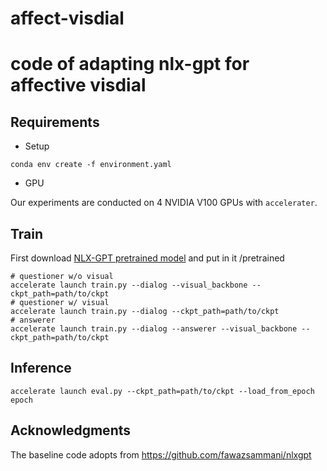 # affect-visdial

# code of adapting nlx-gpt for affective visdial

## Requirements

+ Setup

```
conda env create -f environment.yaml
```

+ GPU

Our experiments are conducted on 4 NVIDIA V100 GPUs with `accelerater`.

## Train

First download [NLX-GPT pretrained model](https://drive.google.com/drive/folders/1Bfc__0HRzYPyvRe0Ur_oSbhO8dSavT4e?usp=sharing) and put in it /pretrained

```
# questioner w/o visual
accelerate launch train.py --dialog --visual_backbone --ckpt_path=path/to/ckpt
# questioner w/ visual
accelerate launch train.py --dialog --ckpt_path=path/to/ckpt
# answerer
accelerate launch train.py --dialog --answerer --visual_backbone --ckpt_path=path/to/ckpt 
```

## Inference

```
accelerate launch eval.py --ckpt_path=path/to/ckpt --load_from_epoch epoch
```

## Acknowledgments

The baseline code adopts from https://github.com/fawazsammani/nlxgpt